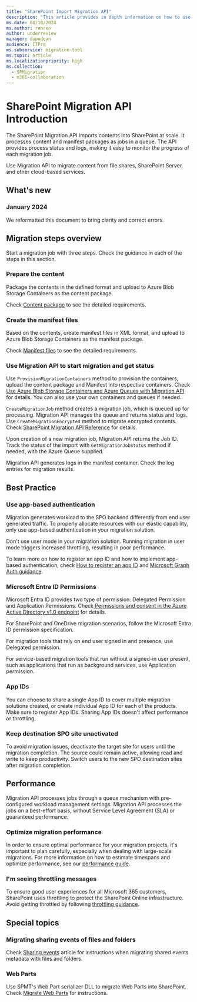 ```yaml
---
title: "SharePoint Import Migration API"
description: "This article provides in depth information on how to use the SPO Migration API."
ms.date: 04/18/2024
ms.author: ranren
author: underreview
manager: dapodean
audience: ITPro
ms.subservice: migration-tool
ms.topic: article
ms.localizationpriority: high
ms.collection:
  - SPMigration
  - m365-collaboration
---
```

# SharePoint Migration API Introduction

The SharePoint Migration API imports contents into SharePoint at scale. It processes content and manifest packages as jobs in a queue. The API provides process status and logs, making it easy to monitor the progress of each migration job.

Use Migration API to migrate content from file shares, SharePoint Server, and other cloud-based services.

## What's new

### January 2024

We reformatted this document to bring clarity and correct errors.

## Migration steps overview

Start a migration job with three steps. Check the guidance in each of the steps in this section.

### Prepare the content

Package the contents in the defined format and upload to Azure Blob Storage Containers as the content package.

Check [Content package](migration-content-package.md) to see the detailed requirements.

### Create the manifest files

Based on the contents, create manifest files in XML format, and upload to Azure Blob Storage Containers as the manifest package.

Check [Manifest files](migration-manifest.md) to see the detailed requirements.

### Use Migration API to start migration and get status

Use `ProvisionMigrationContainers` method to provision the containers, upload the content package and Manifest into respective containers. Check [Use Azure Blob Storage Containers and Azure Queues with Migration API](migration-azure.md) for details. You can also use your own containers and queues if needed.

`CreateMigrationJob` method creates a migration job, which is queued up for processing. Migration API manages the queue and returns status and logs. Use `CreateMigrationEncrypted` method to migrate encrypted contents. Check [SharePoint Migration API Reference](migration-api-reference.md) for details.

Upon creation of a new migration job, Migration API returns the Job ID. Track the status of the import with `GetMigrationJobStatus` method if needed, with the Azure Queue supplied.

Migration API generates logs in the manifest container. Check the log entries for migration results.

## Best Practice

### Use app-based authentication

Migration generates workload to the SPO backend differently from end user generated traffic. To properly allocate resources with our elastic capability, only use app-based authentication in your migration solution.

Don't use user mode in your migration solution. Running migration in user mode triggers increased throttling, resulting in poor performance.

To learn more on how to register an app ID and how to implement app-based authentication, check [How to register an app ID](/azure/active-directory/develop/active-directory-v2-registration-portal) and [Microsoft Graph Auth guidance](/graph/auth).

### Microsoft Entra ID Permissions

Microsoft Entra ID provides two type of permission: Delegated Permission and Application Permissions. Check[
Permissions and consent in the Azure Active Directory v1.0 endpoint](/azure/active-directory/develop/v1-permissions-and-consent) for details.

For SharePoint and OneDrive migration scenarios, follow the Microsoft Entra ID permission specification.

For migration tools that rely on end user signed in and presence, use Delegated permission.

For service-based migration tools that run without a signed-in user present, such as applications that run as background services, use Application permission.

### App IDs

You can choose to share a single App ID to cover multiple migration solutions created, or create individual App ID for each of the products. Make sure to register App IDs. Sharing App IDs doesn't affect performance or throttling.

### Keep destination SPO site unactivated

To avoid migration issues, deactivate the target site for users until the migration completion. The source could remain active, allowing read and write to keep productivity. Switch users to the new SPO destination sites after migration completion.

## Performance

Migration API processes jobs through a queue mechanism with pre-configured workload management settings. Migration API processes the jobs on a best-effort basis, without Service Level Agreement (SLA) or guaranteed performance.

### Optimize migration performance

In order to ensure optimal performance for your migration projects, it's important to plan carefully, especially when dealing with large-scale migrations. For more information on how to estimate timespans and optimize performance, see our [performance guide](/sharepointmigration/sharepoint-online-and-onedrive-migration-speed).

### I'm seeing throttling messages

To ensure good user experiences for all Microsoft 365 customers, SharePoint uses throttling to protect the SharePoint Online infrastructure. Avoid getting throttled by following [throttling guidance](https://aka.ms/spo429).

## Special topics

### Migrating sharing events of files and folders

Check [Sharing events](/sharepoint/dev/apis/migration-api-shared) article for instructions when migrating shared events metadata with files and folders.

### Web Parts

Use SPMT's Web Part serializer DLL to migrate Web Parts into SharePoint. Check [Migrate Web Parts](/sharepoint/dev/apis/migrate-webparts-with-migrationapi) for instructions.
